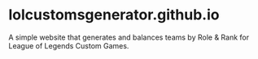# lolcustomsgenerator.github.io
A simple website that generates and balances teams by Role &amp; Rank for League of Legends Custom Games.
